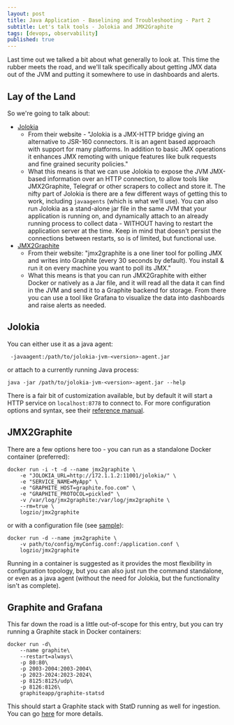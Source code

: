 ```yaml
---
layout: post
title: Java Application - Baselining and Troubleshooting - Part 2
subtitle: Let's talk tools - Jolokia and JMX2Graphite
tags: [devops, observability]
published: true
---
```


Last time out we talked a bit about what generally to look at.  This time the rubber meets the road, and we'll talk specifically about getting JMX data out of the JVM and putting it somewhere to use in dashboards and alerts.

## Lay of the Land

So we're going to talk about:

- [Jolokia](https://jolokia.org/)
    - From their website - "Jolokia is a JMX-HTTP bridge giving an alternative to JSR-160 connectors. It is an agent based approach with support for many platforms. In addition to basic JMX operations it enhances JMX remoting with unique features like bulk requests and fine grained security policies."
    - What this means is that we can use Jolokia to expose the JVM JMX-based information over an HTTP connection, to allow tools like JMX2Graphite, Telegraf or other scrapers to collect and store it.  The nifty part of Jolokia is there are a few different ways of getting this to work, including `javaagents` (which is what we'll use).  You can also run Jolokia as a stand-alone jar file in the same JVM that your application is running on, and dynamically attach to an already running process to collect data - WITHOUT having to restart the application server at the time.  Keep in mind that doesn't persist the connections between restarts, so is of limited, but functional use.
- [JMX2Graphite](https://github.com/logzio/jmx2graphite)
    - From their website: "jmx2graphite is a one liner tool for polling JMX and writes into Graphite (every 30 seconds by default). You install & run it on every machine you want to poll its JMX."
    - What this means is that you can run JMX2Graphite with either Docker or natively as a Jar file, and it will read all the data it can find in the JVM and send it to a Graphite backend for storage.  From there you can use a tool like Grafana to visualize the data into dashboards and raise alerts as needed.

## Jolokia

You can either use it as a java agent:

     -javaagent:/path/to/jolokia-jvm-<version>-agent.jar

or attach to a currently running Java process:

    java -jar /path/to/jolokia-jvm-<version>-agent.jar --help

There is a fair bit of customization available, but by default it will start a HTTP service on `localhost:8778` to connect to.  For more configuration options and syntax, see their [reference manual](https://jolokia.org/reference/html/agents.html#agents-jvm).

## JMX2Graphite

There are a few options here too - you can run as a standalone Docker container (preferred):

    docker run -i -t -d --name jmx2graphite \
        -e "JOLOKIA_URL=http://172.1.1.2:11001/jolokia/" \
        -e "SERVICE_NAME=MyApp" \
        -e "GRAPHITE_HOST=graphite.foo.com" \
        -e "GRAPHITE_PROTOCOL=pickled" \
        -v /var/log/jmx2graphite:/var/log/jmx2graphite \
        --rm=true \
        logzio/jmx2graphite

or with a configuration file (see [sample](https://github.com/logzio/jmx2graphite/blob/main/application.conf)):

    docker run -d --name jmx2graphite \
        -v path/to/config/myConfig.conf:/application.conf \
        logzio/jmx2graphite

Running in a container is suggested as it provides the most flexibility in configuration topology, but you can also just run the command standalone, or even as a java agent (without the need for Jolokia, but the functionality isn't as complete).

## Graphite and Grafana

This far down the road is a little out-of-scope for this entry, but you can try running a Graphite stack in Docker containers:

    docker run -d\
        --name graphite\
        --restart=always\
        -p 80:80\
        -p 2003-2004:2003-2004\
        -p 2023-2024:2023-2024\
        -p 8125:8125/udp\
        -p 8126:8126\
        graphiteapp/graphite-statsd

This should start a Graphite stack with StatD running as well for ingestion.  You can go [here](https://github.com/graphite-project/docker-graphite-statsd) for more details.